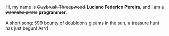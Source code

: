Hi, my name is ~~Guybrush Threepwood~~ **Luciano Federico Pereira**, and I am a ~~wannabe pirate~~ **programmer**.<br><br>A short song: 599 bounty of doubloons gleams in the sun, a treasure hunt has just begun! Arrr!
